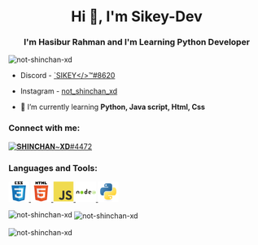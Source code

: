 <h1 align="center">Hi 👋, I'm Sikey-Dev</h1>
<h3 align="center">I'm Hasibur Rahman and I'm Learning Python Developer</h3>

<p align="left"> <img src="https://komarev.com/ghpvc/?username=not-shinchan-xd&label=Profile%20views&color=0e75b6&style=flat" alt="not-shinchan-xd" /> </p>

- Discord - [`SIKEY</>™#8620](https://discord.com/users/763372211775602758)
- Instagram - [not_shinchan_xd](https://instagram.com/not_shinchan_xd)

- 🌱 I’m currently learning **Python, Java script, Html, Css**


<h3 align="left">Connect with me:</h3>
<p align="left">
<a href="https://discord.gg/cydev" target="blank"><img align="center" src="https://raw.githubusercontent.com/rahuldkjain/github-profile-readme-generator/master/src/images/icons/Social/discord.svg" alt="𝐒𝐇𝐈𝐍𝐂𝐇𝐀𝐍~𝐗𝐃#4472" height="30" width="40" /></a>
</p>

<h3 align="left">Languages and Tools:</h3>
<p align="left"> <a href="https://www.w3schools.com/css/" target="_blank" rel="noreferrer"> <img src="https://raw.githubusercontent.com/devicons/devicon/master/icons/css3/css3-original-wordmark.svg" alt="css3" width="40" height="40"/> </a> <a href="https://www.w3.org/html/" target="_blank" rel="noreferrer"> <img src="https://raw.githubusercontent.com/devicons/devicon/master/icons/html5/html5-original-wordmark.svg" alt="html5" width="40" height="40"/> </a> <a href="https://developer.mozilla.org/en-US/docs/Web/JavaScript" target="_blank" rel="noreferrer"> <img src="https://raw.githubusercontent.com/devicons/devicon/master/icons/javascript/javascript-original.svg" alt="javascript" width="40" height="40"/> </a> <a href="https://nodejs.org" target="_blank" rel="noreferrer"> <img src="https://raw.githubusercontent.com/devicons/devicon/master/icons/nodejs/nodejs-original-wordmark.svg" alt="nodejs" width="40" height="40"/> </a> <a href="https://www.python.org" target="_blank" rel="noreferrer"> <img src="https://raw.githubusercontent.com/devicons/devicon/master/icons/python/python-original.svg" alt="python" width="40" height="40"/> </a> </p>

<p><img align="left" src="https://github-readme-stats.vercel.app/api/top-langs?username=not-shinchan-xd&show_icons=true&locale=en&layout=compact" alt="not-shinchan-xd" /></p>

<p>&nbsp;<img align="center" src="https://github-readme-stats.vercel.app/api?username=not-shinchan-xd&show_icons=true&locale=en" alt="not-shinchan-xd" /></p>

<p><img align="center" src="https://github-readme-streak-stats.herokuapp.com/?user=not-shinchan-xd&" alt="not-shinchan-xd" /></p>
